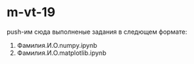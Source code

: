 # m-vt-19

push-им сюда выполненые задания в следющем формате:
1. Фамилия.И.О.numpy.ipynb
2. Фамилия.И.О.matplotlib.ipynb
